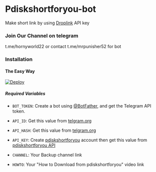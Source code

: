 
# Pdiskshortforyou-bot
Make short link by using [Droplink](https://pdiskshortforyou.tech) API key
### Join Our Channel on telegram 
t.me/hornyworld22 or contact t.me/mrpunisher52 for bot
### Installation

#### The Easy Way

[![Deploy](https://www.herokucdn.com/deploy/button.svg)](https://heroku.com/deploy?template=https://github.com/Pdiskbot/pdiskshortforyou)

##### Required Variables

* `BOT_TOKEN`: Create a bot using [@BotFather](https://telegram.dog/BotFather), and get the Telegram API token.

* `API_ID`: Get this value from [telgram.org](https://my.telegram.org/apps)
* `API_HASH`: Get this value from [telgram.org](https://my.telegram.org/apps)
* `API_KEY`: Create [pdiskshortforyou](https://pdiskshortforyou.tech) account then get this value from [pdiskshortforyou API](https://pdiskshortforyou.tech/member/tools/api)
* `CHANNEL`: Your Backup channel link
* `HOWTO`: Your "How to Download from pdiskshortforyou" video link
